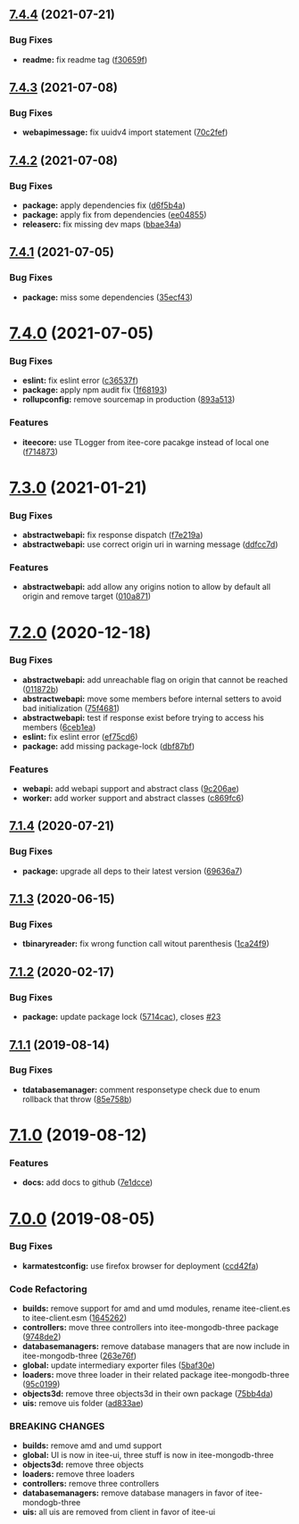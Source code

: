 ## [7.4.4](https://github.com/Itee/itee-client/compare/v7.4.3...v7.4.4) (2021-07-21)


### Bug Fixes

* **readme:** fix readme tag ([f30659f](https://github.com/Itee/itee-client/commit/f30659fdf12022dd1fb0965d4bd04ce059612659))

## [7.4.3](https://github.com/Itee/itee-client/compare/v7.4.2...v7.4.3) (2021-07-08)


### Bug Fixes

* **webapimessage:** fix uuidv4 import statement ([70c2fef](https://github.com/Itee/itee-client/commit/70c2fefd8a9785a9bff0cda5c9afb8d32d1685b7))

## [7.4.2](https://github.com/Itee/itee-client/compare/v7.4.1...v7.4.2) (2021-07-08)


### Bug Fixes

* **package:** apply dependencies fix ([d6f5b4a](https://github.com/Itee/itee-client/commit/d6f5b4a756a85daa817c503a6ee8721df3e02b1a))
* **package:** apply fix from dependencies ([ee04855](https://github.com/Itee/itee-client/commit/ee04855c4bc69f02afc26c9bb775940b374f0e8e))
* **releaserc:** fix missing dev maps ([bbae34a](https://github.com/Itee/itee-client/commit/bbae34abc3f67b312458e897de7d9813a43c4301))

## [7.4.1](https://github.com/Itee/itee-client/compare/v7.4.0...v7.4.1) (2021-07-05)


### Bug Fixes

* **package:** miss some dependencies ([35ecf43](https://github.com/Itee/itee-client/commit/35ecf434530984f482e265d3945ab8f51ded4ba1))

# [7.4.0](https://github.com/Itee/itee-client/compare/v7.3.0...v7.4.0) (2021-07-05)


### Bug Fixes

* **eslint:** fix eslint error ([c36537f](https://github.com/Itee/itee-client/commit/c36537f9c43aade0e830af39a0787b81ce7621e4))
* **package:** apply npm audit fix ([1f68193](https://github.com/Itee/itee-client/commit/1f68193d603a66882f0acb028ae39a22f3d04de8))
* **rollupconfig:** remove sourcemap in production ([893a513](https://github.com/Itee/itee-client/commit/893a513cd414ebf42fe116db7fc4fcdbc29d0293))


### Features

* **iteecore:** use TLogger from itee-core pacakge instead of local one ([f714873](https://github.com/Itee/itee-client/commit/f7148732f77f77b8984ebae4aabb1c59fe64ee19))

# [7.3.0](https://github.com/Itee/itee-client/compare/v7.2.0...v7.3.0) (2021-01-21)


### Bug Fixes

* **abstractwebapi:** fix response dispatch ([f7e219a](https://github.com/Itee/itee-client/commit/f7e219a0be396e4c2dc1551f4dd65986aeddebde))
* **abstractwebapi:** use correct origin uri in warning message ([ddfcc7d](https://github.com/Itee/itee-client/commit/ddfcc7d10ca0eec9a1d352cc3d82e523b8630485))


### Features

* **abstractwebapi:** add allow any origins notion to allow by default all origin and remove target ([010a871](https://github.com/Itee/itee-client/commit/010a871b15079c02d642cc50bfcbfa02ab45052f))

# [7.2.0](https://github.com/Itee/itee-client/compare/v7.1.4...v7.2.0) (2020-12-18)


### Bug Fixes

* **abstractwebapi:** add unreachable flag on origin that cannot be reached ([011872b](https://github.com/Itee/itee-client/commit/011872beec8647e626c22b1829fa694e31882453))
* **abstractwebapi:** move some members before internal setters to avoid bad initialization ([75f4681](https://github.com/Itee/itee-client/commit/75f468171f2c56578e9caa51c51865dfe9892be5))
* **abstractwebapi:** test if response exist before trying to access his members ([6ceb1ea](https://github.com/Itee/itee-client/commit/6ceb1ea809ef6b2444fd0d4fd321de1cfefb979d))
* **eslint:** fix eslint error ([ef75cd6](https://github.com/Itee/itee-client/commit/ef75cd685ba157e85c9cdf94614c27684b28ce95))
* **package:** add missing package-lock ([dbf87bf](https://github.com/Itee/itee-client/commit/dbf87bf088b33b53a26050cafe546911654e86e7))


### Features

* **webapi:** add webapi support and abstract class ([9c206ae](https://github.com/Itee/itee-client/commit/9c206aefbd028948d5ec15243fbdf8bff78702a2))
* **worker:** add worker support and abstract classes ([c869fc6](https://github.com/Itee/itee-client/commit/c869fc67966b45fbb1299936e503f88a77465691))

## [7.1.4](https://github.com/Itee/itee-client/compare/v7.1.3...v7.1.4) (2020-07-21)


### Bug Fixes

* **package:** upgrade all deps to their latest version ([69636a7](https://github.com/Itee/itee-client/commit/69636a70ea7523f410fc4cc565a8b846b862ab72))

## [7.1.3](https://github.com/Itee/itee-client/compare/v7.1.2...v7.1.3) (2020-06-15)


### Bug Fixes

* **tbinaryreader:** fix wrong function call witout parenthesis ([1ca24f9](https://github.com/Itee/itee-client/commit/1ca24f9fc1cb25e4057cd3657dda350e955a0b82))

## [7.1.2](https://github.com/Itee/itee-client/compare/v7.1.1...v7.1.2) (2020-02-17)


### Bug Fixes

* **package:** update package lock ([5714cac](https://github.com/Itee/itee-client/commit/5714caca52084c36897d108a84430967bfd41f47)), closes [#23](https://github.com/Itee/itee-client/issues/23)

## [7.1.1](https://github.com/Itee/itee-client/compare/v7.1.0...v7.1.1) (2019-08-14)


### Bug Fixes

* **tdatabasemanager:** comment responsetype check due to enum rollback that throw ([85e758b](https://github.com/Itee/itee-client/commit/85e758b))

# [7.1.0](https://github.com/Itee/itee-client/compare/v7.0.0...v7.1.0) (2019-08-12)


### Features

* **docs:** add docs to github ([7e1dcce](https://github.com/Itee/itee-client/commit/7e1dcce))

# [7.0.0](https://github.com/Itee/itee-client/compare/v6.6.6...v7.0.0) (2019-08-05)


### Bug Fixes

* **karmatestconfig:** use firefox browser for deployment ([ccd42fa](https://github.com/Itee/itee-client/commit/ccd42fa))


### Code Refactoring

* **builds:** remove support for amd and umd modules, rename itee-client.es to itee-client.esm ([1645262](https://github.com/Itee/itee-client/commit/1645262))
* **controllers:** move three controllers into itee-mongodb-three package ([9748de2](https://github.com/Itee/itee-client/commit/9748de2))
* **databasemanagers:** remove database managers that are now include in itee-mongodb-three ([263e76f](https://github.com/Itee/itee-client/commit/263e76f))
* **global:** update intermediary exporter files ([5baf30e](https://github.com/Itee/itee-client/commit/5baf30e))
* **loaders:** move three loader in their related package itee-mongodb-three ([95c0199](https://github.com/Itee/itee-client/commit/95c0199))
* **objects3d:** remove three objects3d in their own package ([75bb4da](https://github.com/Itee/itee-client/commit/75bb4da))
* **uis:** remove uis folder ([ad833ae](https://github.com/Itee/itee-client/commit/ad833ae))


### BREAKING CHANGES

* **builds:** remove amd and umd support
* **global:** UI is now in itee-ui, three stuff is now in itee-mongodb-three
* **objects3d:** remove three objects
* **loaders:** remove three loaders
* **controllers:** remove three controllers
* **databasemanagers:** remove database managers in favor of itee-mondogb-three
* **uis:** all uis are removed from client in favor of itee-ui
